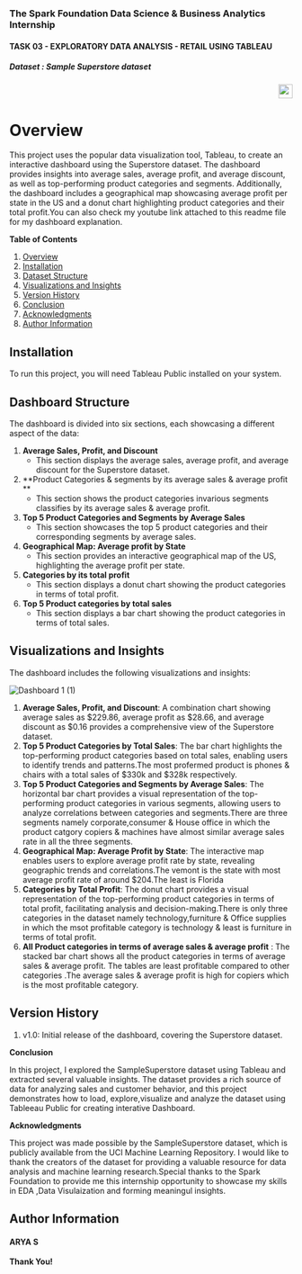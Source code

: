 ### The Spark Foundation Data Science & Business Analytics Internship

#### TASK 03 - EXPLORATORY DATA ANALYSIS - RETAIL USING TABLEAU

##### Dataset : Sample Superstore dataset
### 
<div align ="right">
  
  <a href="https://youtu.be/pqs5u2FKtu8?si=axOgM3aY2t3MTayL">
    <img src ="https://img.shields.io/static/v1?message=Youtube&logo=youtube&label=&color=FF0000&logoColor=white&labelColor=&srtle=for-the-badge" height="25" alt="youtube logo" />
  </a>  
</div> 

**Overview**
===========

This project uses the popular data visualization tool, Tableau, to create an interactive dashboard using the Superstore dataset. The dashboard provides insights into average sales, average profit, and average discount, as well as top-performing product categories and segments. Additionally, the dashboard includes a geographical map showcasing average profit per state in the US and a donut chart highlighting product categories and their total profit.You can also check my youtube link attached to this readme file for my dashboard explanation.

**Table of Contents**

1. [Overview](#overview)
2. [Installation](#installation)
3. [Dataset Structure](#dataset-structure)
4. [Visualizations and Insights](#visualizations-insights)
5. [Version History](#Version-History)
6. [Conclusion](#conclusion)
7. [Acknowledgments](#acknowledgments)
8. [Author Information](#Author-Information)

## Installation
To run this project, you will need Tableau Public installed on your system.


**Dashboard Structure**
--------------------

The dashboard is divided into six sections, each showcasing a different aspect of the data:

1. **Average Sales, Profit, and Discount**
	* This section displays the average sales, average profit, and average discount for the Superstore dataset.
2. **Product Categories & segments by its  average sales & average profit **
	* This section shows the product categories invarious segments classifies by its average sales & average profit.
3. **Top 5 Product Categories and Segments by Average Sales**
	* This section showcases the top 5 product categories and their corresponding segments by average sales.
4. **Geographical Map: Average profit by State**
	* This section provides an interactive geographical map of the US, highlighting the average profit  per state.
5. **Categories  by  its total profit**
	* This section displays a donut chart showing the product categories in terms of total profit.
6. **Top 5 Product categories by total  sales**
    * This section displays a bar chart showing the product categories in terms of total  sales.
   

**Visualizations and Insights**
------------------------------

The dashboard includes the following visualizations and insights:


![Dashboard 1 (1)](https://github.com/user-attachments/assets/129faeda-866e-4c35-a242-279a87c6928d)



1. **Average Sales, Profit, and Discount**: A combination chart showing average sales as $229.86, average profit as $28.66, and average discount as $0.16 provides a comprehensive view of the Superstore dataset.
2. **Top 5 Product Categories by Total Sales**: The bar chart highlights the top-performing product categories based on total sales, enabling users to identify trends and patterns.The most profermed  product is phones & chairs with a total sales of $330k and $328k respectively.
3. **Top 5 Product Categories and Segments by Average Sales**: The horizontal bar chart provides a visual representation of the top-performing product categories in various segments, allowing users to analyze correlations between categories and segments.There are three segments namely corporate,consumer & House office in which the product catgory copiers & machines have almost similar average sales rate in all the three segments.
4. **Geographical Map: Average Profit by State**: The interactive map enables users to explore average profit rate by state, revealing geographic trends and correlations.The vemont is the state with most average profit rate of around $204.The least is Florida
5. **Categories by Total Profit**: The donut chart provides a visual representation of the top-performing product categories in terms of total profit, facilitating analysis and decision-making.There is only three categories in the dataset namely technology,furniture & Office supplies in which the msot profitable category is technology & least is furniture in terms of total profit.
6. **All Product categories in terms of average sales & average profit** : The stacked bar chart shows all the product categories in terms of average sales & average profit. The tables are least profitable compared to other categories .The average sales & average profit is high for copiers which is the most profitable category.
   

**Version History**
------------------

1. v1.0: Initial release of the dashboard, covering the Superstore dataset.

**Conclusion**

In this project, I explored the SampleSuperstore dataset using Tableau  and extracted several valuable insights. The dataset provides a rich source of data for analyzing sales and customer behavior, and this project demonstrates how to load, explore,visualize and analyze the dataset using Tableeau Public for creating interative Dashboard.

**Acknowledgments**

This project was made possible by the SampleSuperstore dataset, which is publicly available from the UCI Machine Learning Repository. I would like to thank the creators of the dataset for providing a valuable resource for data analysis and machine learning research.Special thanks to the Spark Foundation to provide me this internship  opportunity to showcase my skills in EDA ,Data Visulaization and forming meaningul insights.

**Author Information**
----------------------
#### ARYA S

**Thank You!**
